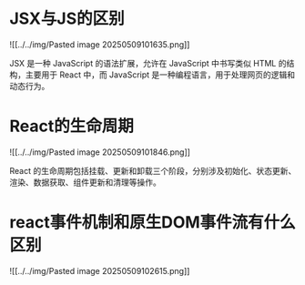 # JSX与JS的区别
![[../../img/Pasted image 20250509101635.png]]

JSX 是一种 JavaScript 的语法扩展，允许在 JavaScript 中书写类似 HTML 的结构，主要用于 React 中，而 JavaScript 是一种编程语言，用于处理网页的逻辑和动态行为。

# React的生命周期

![[../../img/Pasted image 20250509101846.png]]

React 的生命周期包括挂载、更新和卸载三个阶段，分别涉及初始化、状态更新、渲染、数据获取、组件更新和清理等操作。

# react事件机制和原生DOM事件流有什么区别

![[../../img/Pasted image 20250509102615.png]]